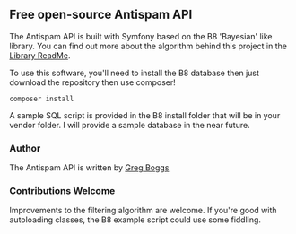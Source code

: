 ## Free open-source Antispam API 

The Antispam API is built with Symfony based on the B8 'Bayesian' like library. You can find out more about the algorithm behind this project in the [Library ReadMe](https://github.com/Greg-Boggs/b8).

To use this software, you'll need to install the B8 database then just download the repository then use composer!

	composer install

A sample SQL script is provided in the B8 install folder that will be in your vendor folder. I will provide a sample database in the near future.

### Author
The Antispam API is written by [Greg Boggs](http://www.gregboggs.com)

### Contributions Welcome
Improvements to the filtering algorithm are welcome. If you're good with autoloading classes, the B8 example script could use some fiddling.

